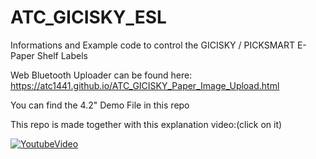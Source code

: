 # ATC_GICISKY_ESL
Informations and Example code to control the GICISKY /  PICKSMART E-Paper Shelf Labels

Web Bluetooth Uploader can be found here: https://atc1441.github.io/ATC_GICISKY_Paper_Image_Upload.html

You can find the 4.2" Demo File in this repo


This repo is made together with this explanation video:(click on it)

[![YoutubeVideo](https://img.youtube.com/vi/Cp4gNXtlbGk/0.jpg)](https://www.youtube.com/watch?v=Cp4gNXtlbGk)
